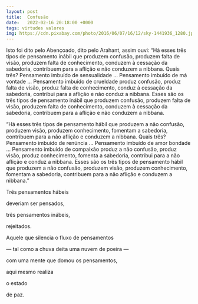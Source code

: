 ```yaml
---
layout: post
title:  Confusão
date:   2022-02-16 20:18:00 +0000
tags: virtudes valores
img: https://cdn.pixabay.com/photo/2016/06/07/16/12/sky-1441936_1280.jpg
---
```


Isto foi dito pelo Abençoado, dito pelo Arahant, assim ouvi: “Há esses três tipos de pensamento inábil que produzem confusão, produzem falta de visão, produzem falta de conhecimento, conduzem à cessação da sabedoria, contribuem para a aflição e não conduzem a nibbana. Quais três? Pensamento imbuído de sensualidade ... Pensamento imbuído de má vontade ... Pensamento imbuído de crueldade produz confusão, produz falta de visão, produz falta de conhecimento, conduz à cessação da sabedoria, contribui para a aflição e não conduz a nibbana. Esses são os três tipos de pensamento inábil que produzem confusão, produzem falta de visão, produzem falta de conhecimento, conduzem à cessação da sabedoria, contribuem para a aflição e não conduzem a nibbana.


“Há esses três tipos de pensamento hábil que produzem a não confusão, produzem visão, produzem conhecimento, fomentam a sabedoria, contribuem para a não aflição e conduzem a nibbana. Quais três? Pensamento imbuído de renúncia ... Pensamento imbuído de amor bondade ... Pensamento imbuído de compaixão produz a não confusão, produz visão, produz conhecimento, fomenta a sabedoria, contribui para a não aflição e conduz a nibbana. Esses são os três tipos de pensamento hábil que produzem a não confusão, produzem visão, produzem conhecimento, fomentam a sabedoria, contribuem para a não aflição e conduzem a nibbana.”


Três pensamentos hábeis

deveriam ser pensados,

três pensamentos inábeis,

rejeitados.

Aquele que silencia o fluxo de pensamentos

— tal como a chuva deita uma nuvem de poeira —

com uma mente que domou os pensamentos,

aqui mesmo realiza

o estado

de paz.